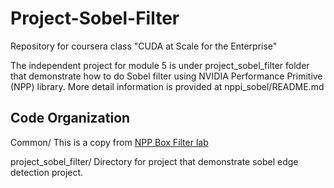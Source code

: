 # Project-Sobel-Filter
Repository for coursera class "CUDA at Scale for the Enterprise"

The independent project for module 5 is under project_sobel_filter folder that demonstrate how to do Sobel filter using NVIDIA Performance Primitive (NPP) library.
More detail information is provided at nppi_sobel/README.md

## Code Organization

Common/ This is a copy from [NPP Box Filter lab](https://www.coursera.org/learn/cuda-at-scale-for-the-enterprise/ungradedLab/8cJV3/npp-box-filter-laboratory)

project_sobel_filter/ Directory for project that demonstrate sobel edge detection project.
